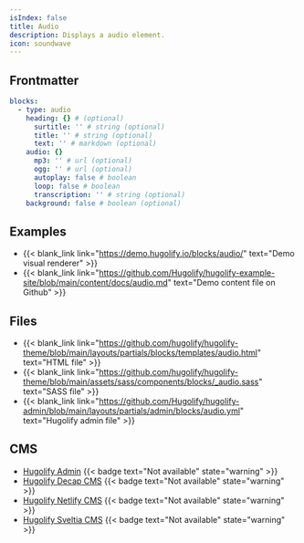 ```yaml
---
isIndex: false
title: Audio
description: Displays a audio element.
icon: soundwave
---
```


## Frontmatter

```yml
blocks:
  - type: audio
    heading: {} # (optional)
      surtitle: '' # string (optional)
      title: '' # string (optional)
      text: '' # markdown (optional)
    audio: {}
      mp3: '' # url (optional)
      ogg: '' # url (optional)
      autoplay: false # boolean
      loop: false # boolean
      transcription: '' # string (optional)
    background: false # boolean (optional)
```

## Examples

- {{< blank_link link="https://demo.hugolify.io/blocks/audio/" text="Demo visual renderer" >}}
- {{< blank_link link="https://github.com/Hugolify/hugolify-example-site/blob/main/content/docs/audio.md" text="Demo content file on Github" >}}

## Files

- {{< blank_link link="https://github.com/hugolify/hugolify-theme/blob/main/layouts/partials/blocks/templates/audio.html" text="HTML file" >}}
- {{< blank_link link="https://github.com/hugolify/hugolify-theme/blob/main/assets/sass/components/blocks/_audio.sass" text="SASS file" >}}
- {{< blank_link link="https://github.com/Hugolify/hugolify-admin/blob/main/layouts/partials/admin/blocks/audio.yml" text="Hugolify admin file" >}}

## CMS

- [Hugolify Admin](/docs/cms/admin/) {{< badge text="Not available" state="warning" >}}
- [Hugolify Decap CMS](/docs/cms/decap-cms/) {{< badge text="Not available" state="warning" >}}
- [Hugolify Netlify CMS](/docs/cms/netlify-cms/) {{< badge text="Not available" state="warning" >}}
- [Hugolify Sveltia CMS](/docs/cms/sveltia-cms/) {{< badge text="Not available" state="warning" >}}
